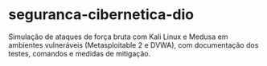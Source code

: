 # seguranca-cibernetica-dio
Simulação de ataques de força bruta com Kali Linux e Medusa em ambientes vulneráveis (Metasploitable 2 e DVWA), com documentação dos testes, comandos e medidas de mitigação.
